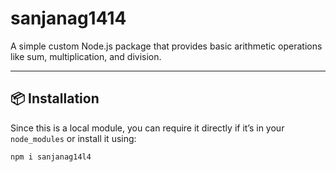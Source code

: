 # sanjanag1414

A simple custom Node.js package that provides basic arithmetic operations like sum, multiplication, and division.

---

## 📦 Installation

Since this is a local module, you can require it directly if it’s in your `node_modules` or install it using:

```bash
npm i sanjanag14l4
